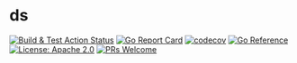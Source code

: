# ds

[![Build & Test Action Status](https://github.com/devnw/ds/actions/workflows/build.yml/badge.svg)](https://github.com/devnw/ds/actions)
[![Go Report Card](https://goreportcard.com/badge/go.devnw.com/ds)](https://goreportcard.com/report/go.devnw.com/ds)
[![codecov](https://codecov.io/gh/devnw/ds/branch/main/graph/badge.svg)](https://codecov.io/gh/devnw/ds)
[![Go Reference](https://pkg.go.dev/badge/go.devnw.com/ds.svg)](https://pkg.go.dev/go.devnw.com/ds)
[![License: Apache 2.0](https://img.shields.io/badge/license-Apache-blue.svg)](https://opensource.org/licenses/Apache-2.0)
[![PRs Welcome](https://img.shields.io/badge/PRs-welcome-brightgreen.svg)](http://makeapullrequest.com)
